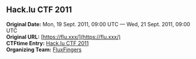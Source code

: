 ## Hack.lu CTF 2011

<!-- Official URL: https://flu.xxx/ -->
**Original Date:** Mon, 19 Sept. 2011, 09:00 UTC — Wed, 21 Sept. 2011, 09:00 UTC<br>
**Original URL:** [https://flu.xxx/](https://flu.xxx/)<br>
**CTFtime Entry:** [Hack.lu CTF 2011](https://ctftime.org/event/13)<br>
**Organizing Team:** [FluxFingers](https://ctftime.org/team/551)<br>
